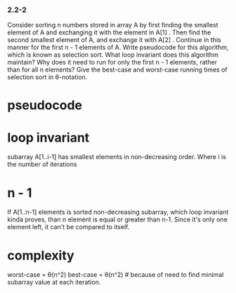 ### 2.2-2

Consider sorting n numbers stored in array A by first finding the smallest element of A and exchanging it with the element in A[1] . Then find the second smallest element of A, and exchange it with A[2] . Continue in this manner for the first n - 1 elements of A. Write pseudocode for this algorithm, which is known as selection sort. What loop invariant does this algorithm maintain? Why does it need to run for only the first n - 1 elements, rather than for all n elements? Give the best-case and worst-case running times of selection sort in θ-notation.

# pseudocode

# loop invariant

subarray A[1..i-1] has smallest elements in non-decreasing order. Where i is the number of iterations

# n - 1

If A[1..n-1] elements is sorted non-decreasing subarray, which loop invariant kinda proves, than n element is equal or greater than n-1. Since it's only one element left, it can't be compared to itself. 

# complexity

worst-case = θ(n^2) 
best-case = θ(n^2) # because of need to find minimal subarray value at each iteration.

